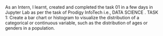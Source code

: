 As an Intern, I learnt, created and completed the task 01 in a few days in Jupyter Lab as per the task of Prodigy InfoTech i.e., DATA SCIENCE . TASK 1: Create a bar chart or histogram to visualize the distribution of a categorical or continuous variable, such as the distribution of ages or genders in a population.
